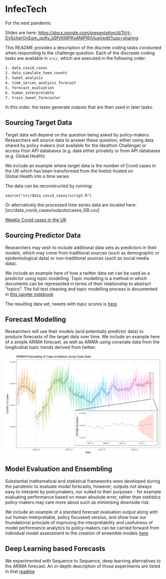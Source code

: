 # InfecTech
For the next pandemic

Slides are here: https://docs.google.com/presentation/d/1Vrt-Dy5cherOvEgm_qoKv_k9fVKMPKyANIPI6jVlueI/edit?usp=sharing

This README provides a description of the discrete coding tasks conducted when responding to the challenge question. Each of the discreate coding tasks are available in `src/`, which are executed in the following order:

```
1. data_covid_cases
2. data_simulate_twee_counts
3. tweet_analysis
4. time_series_analysis_forecast
5. forecast_evaluation
6. human_interpretable
7. train_tweet_forecaster
```
In this order, the tasks generate outputs that are then used in later tasks. 

## Sourcing Target Data

Target data will depend on the question being asked by policy-makers. Researchers will source data to answer these question, either using data shared by policy makers (not available for the Ideathon Challenge) or access from API databases (e.g.  data either privately or from API databases (e.g. Global.Health) 

We include an example where target data is the number of Covid cases in the UK which has been transformed from the linelist hosted on Global.Health into a time series

The data can be reconstructed by running:
```
source("src/data_covid_cases/script.R")
```

Or alternatively the processed time series data are located here: [src/data_covid_cases/outputs/cases_GB.csv]

[Weekly Covid cases in the UK](src/data_covid_cases/outputs/cases_GB.png)

## Sourcing Predictor Data

Researchers may wish to include additional data sets as predictors in their models, which may come from traditional sources (such as demographic or epidemiological data) or non-traditional sources (such as social media data). 

We include an example here of how a twitter data set can be used as a predictor using topic modelling. Topic modelling is a method in which documents can be represented in terms of their relationship to abstract "topics". The full text cleaning and topic modelling process is documented in [this jupyter notebook](src/tweet_analysis/text_cleaning.ipynb)

The resulting data set, tweets with topic scores is [here](src/tweet_analysis/tweets_and_topics.csv)

## Forecast Modelling

Researchers will use their models (and potentially predictor data) to produce forecasts of the target data over time. We include an example here of a simple ARIMA forecast, as well as ARIMA using covariate data from the longitudnal topic trends derived from twitter.

![](src/time_series_analysis_forecast/outputs/arima_case_data_forecasting.png)

## Model Evaluation and Ensembling

Substantial mathematical and statistical frameworks were developed during the pandemic to evaluate model forecasts, however, outputs not always easy to interpret by policymakers, nor suited to their purposes - for example evaluating performance based on mean absolute error, rather than statistics policy-makers may care more about such as minimising downside risk.

We include an example of a standard forecast evaluation output along with our human-interpretable, policy focussed version, and show how our foundational principle of improving the interpretability and usefulness of model performance analytics to policy-makers can be carried forward from individual model assessment to the creation of ensemble models 
[here](https://htmlpreview.github.io/?https://raw.githubusercontent.com/OJWatson/InfecTech/main/src/human_interpretable/script.html?token=GHSAT0AAAAAAB325AMYKTUTYAT5OCNXIPJSZFNJM3A)

## Deep Learning based Forecasts

We experimented with Sequence to Sequence, deep learning alternatives to the
ARIMA forecast. An in-depth description of those experiments are listed in that
[readme](src/train_tweet_forecaster/README.md)
